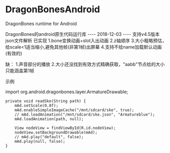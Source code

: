 # DragonBonesAndroid
DragonBones runtime for Android

DragonBones的android原生代码运行库 
---- 2018-12-03 ----
支持v4.5版本json文件解析
已实现
1.bone变换动画+slot入出动画
2.z轴顺序
3.大小粗略预估，给scale<1适当缩小,避免其他帧(非第1帧)出屏幕
4.支持不给name加载默认动画(有效的)

缺：
1.声音部分的播放
2.大小还没找到有效方式精确获取，"aabb"节点给的大小只能涵盖第1帧

示例

import org.android.dragonbones.layer.ArmatureDrawable;

    private void readSke(String path) {
        mAd.setScale(0.8f);
        mAd.enableSimpleImageCache("/mnt/sdcard/ske", true);
        // mAd.loadAnimation("/mnt/sdcard/ske.json", "Armatureblue");
        mAd.loadAnimation(path, null);

        View nodeView = findViewById(R.id.nodeView);
        nodeView.setBackgroundDrawable(mAd);
        // mAd.play("default", false);
        mAd.play(null, false);
    }

